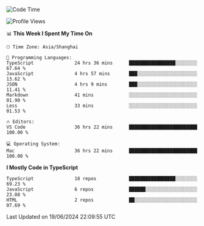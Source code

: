 <!--START_SECTION:waka-->
![Code Time](http://img.shields.io/badge/Code%20Time-6%2C252%20hrs%2017%20mins-blue)

![Profile Views](http://img.shields.io/badge/Profile%20Views-0-blue)

📊 **This Week I Spent My Time On** 

```text
🕑︎ Time Zone: Asia/Shanghai

💬 Programming Languages: 
TypeScript               24 hrs 36 mins      █████████████████░░░░░░░░   67.64 % 
JavaScript               4 hrs 57 mins       ███░░░░░░░░░░░░░░░░░░░░░░   13.62 % 
JSON                     4 hrs 9 mins        ███░░░░░░░░░░░░░░░░░░░░░░   11.41 % 
Markdown                 41 mins             ░░░░░░░░░░░░░░░░░░░░░░░░░   01.90 % 
Less                     33 mins             ░░░░░░░░░░░░░░░░░░░░░░░░░   01.53 % 

🔥 Editors: 
VS Code                  36 hrs 22 mins      █████████████████████████   100.00 % 

💻 Operating System: 
Mac                      36 hrs 22 mins      █████████████████████████   100.00 % 
```

**I Mostly Code in TypeScript** 

```text
TypeScript               18 repos            █████████████████░░░░░░░░   69.23 % 
JavaScript               6 repos             ██████░░░░░░░░░░░░░░░░░░░   23.08 % 
HTML                     2 repos             ██░░░░░░░░░░░░░░░░░░░░░░░   07.69 % 
```




 Last Updated on 19/06/2024 22:09:55 UTC
<!--END_SECTION:waka-->
